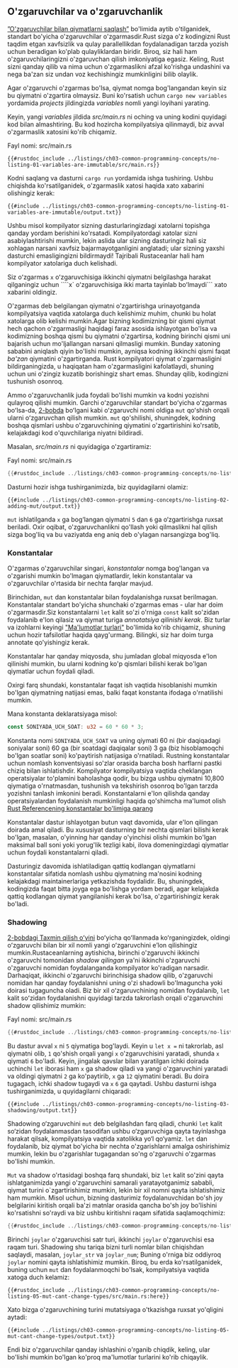 ## O'zgaruvchilar va o'zgaruvchanlik

[”O'zgaruvchilar bilan qiymatlarni saqlash”][storing-values-with-variables]<!-- ignore --> bo'limida aytib o'tilganidek, standart bo'yicha o'zgaruvchilar o'zgarmasdir.Rust sizga o'z kodingizni Rust taqdim etgan xavfsizlik va qulay parallellikdan foydalanadigan tarzda yozish uchun beradigan ko'plab qulayliklardan biridir. Biroq, siz hali ham o'zgaruvchilaringizni o'zgaruvchan qilish imkoniyatiga egasiz.
Keling, Rust sizni qanday qilib va nima uchun o'zgarmaslikni afzal ko'rishga undashini va nega ba'zan siz undan voz kechishingiz mumkinligini bilib olaylik.

Agar o'zgaruvchi o'zgarmas bo'lsa, qiymat nomga bog'langandan keyin siz bu qiymatni o'zgartira olmaysiz. Buni ko'rsatish uchun `cargo new variables` yordamida *projects* jildingizda *variables* nomli yangi loyihani yarating.

Keyin, yangi *variables* jildida *src/main.rs* ni oching va uning kodini quyidagi kod bilan almashtiring. Bu kod hozircha kompilyatsiya qilinmaydi, biz avval o'zgarmaslik xatosini ko'rib chiqamiz.

<span class="filename">Fayl nomi: src/main.rs</span>

```rust,ignore,does_not_compile
{{#rustdoc_include ../listings/ch03-common-programming-concepts/no-listing-01-variables-are-immutable/src/main.rs}}
```

Kodni saqlang va dasturni `cargo run` yordamida ishga tushiring. Ushbu chiqishda ko'rsatilganidek, o'zgarmaslik xatosi haqida xato xabarini olishingiz kerak:

```console
{{#include ../listings/ch03-common-programming-concepts/no-listing-01-variables-are-immutable/output.txt}}
```

Ushbu misol kompilyator sizning dasturlaringizdagi xatolarni topishga qanday yordam berishini ko'rsatadi.
Kompilyatordagi xatolar sizni asabiylashtirishi mumkin, lekin aslida ular sizning dasturingiz hali siz xohlagan narsani xavfsiz bajarmayotganligini anglatadi; ular sizning yaxshi dasturchi emasligingizni bildirmaydi! Tajribali Rustaceanlar hali ham kompilyator xatolariga duch kelishadi.

Siz oʻzgarmas `x` oʻzgaruvchisiga ikkinchi qiymatni belgilashga harakat qilganingiz uchun ````x` oʻzgaruvchisiga ikki marta tayinlab boʻlmaydi``` xato xabarini oldingiz.

O'zgarmas deb belgilangan qiymatni o'zgartirishga urinayotganda kompilyatsiya vaqtida xatolarga duch kelishimiz muhim, chunki bu holat xatolarga olib kelishi mumkin.Agar bizning kodimizning bir qismi qiymat hech qachon o'zgarmasligi haqidagi faraz asosida ishlayotgan bo'lsa va kodimizning boshqa qismi bu qiymatni o'zgartirsa, kodning birinchi qismi uni bajarish uchun mo'ljallangan narsani qilmasligi mumkin. Bunday xatoning sababini aniqlash qiyin bo'lishi mumkin, ayniqsa kodning ikkinchi qismi faqat *ba'zan* qiymatini o'zgartirganda. Rust kompilyatori qiymat o'zgarmasligini bildirganingizda, u haqiqatan ham o'zgarmasligini kafolatlaydi, shuning uchun uni o'zingiz kuzatib borishingiz shart emas. Shunday qilib, kodingizni tushunish osonroq.

Ammo o'zgaruvchanlik juda foydali bo'lishi mumkin va kodni yozishni qulayroq qilishi mumkin.
Garchi oʻzgaruvchilar standart boʻyicha oʻzgarmas boʻlsa-da, [2-bobda][storing-values-with-variables]<!-- ignore --> boʻlgani kabi oʻzgaruvchi nomi oldiga `mut` qoʻshish orqali ularni oʻzgaruvchan qilish mumkin. `mut` qo'shilishi, shuningdek, kodning boshqa qismlari ushbu o'zgaruvchining qiymatini o'zgartirishini ko'rsatib, kelajakdagi kod o'quvchilariga niyatni bildiradi.

Masalan, *src/main.rs* ni quyidagiga o'zgartiramiz:

<span class="filename">Fayl nomi: src/main.rs</span>

```rust
{{#rustdoc_include ../listings/ch03-common-programming-concepts/no-listing-02-adding-mut/src/main.rs}}
```

Dasturni hozir ishga tushirganimizda, biz quyidagilarni olamiz:

```console
{{#include ../listings/ch03-common-programming-concepts/no-listing-02-adding-mut/output.txt}}
```

`mut` ishlatilganda `x` ga bog‘langan qiymatni `5` dan `6` ga o‘zgartirishga ruxsat beriladi. Oxir oqibat, o'zgaruvchanlikni qo'llash yoki qilmaslikni hal qilish sizga bog'liq va bu vaziyatda eng aniq deb o'ylagan narsangizga bog'liq.

### Konstantalar

O'zgarmas o'zgaruvchilar singari, *konstantalar* nomga bog'langan va o'zgarishi mumkin bo'lmagan qiymatlardir, lekin konstantalar va o'zgaruvchilar o'rtasida bir nechta farqlar mavjud.

Birinchidan, `mut` dan konstantalar bilan foydalanishga ruxsat berilmagan. Konstantalar standart bo'yicha shunchaki o'zgarmas emas - ular har doim o'zgarmasdir.Siz konstantalarni `let` kalit so'zi o'rniga `const` kalit so'zidan foydalanib e'lon qilasiz va qiymat turiga *annotatsiya qilinishi kerak*. Biz turlar va izohlarni keyingi ["Ma'lumotlar turlari"][data-types]<!-- ignore --> bo'limida ko'rib chiqamiz, shuning uchun hozir tafsilotlar haqida qayg'urmang. Bilingki, siz har doim turga annotate qo'yishingiz kerak.

Konstantalar har qanday miqyosda, shu jumladan global miqyosda e'lon qilinishi mumkin, bu ularni kodning ko'p qismlari bilishi kerak bo'lgan qiymatlar uchun foydali qiladi.

Oxirgi farq shundaki, konstantalar faqat ish vaqtida hisoblanishi mumkin bo'lgan qiymatning natijasi emas, balki faqat konstanta ifodaga o'rnatilishi mumkin.

Mana konstanta deklaratsiyaga misol:

```rust
const SONIYADA_UCH_SOAT: u32 = 60 * 60 * 3;
```

Konstanta nomi `SONIYADA_UCH_SOAT` va uning qiymati 60 ni (bir daqiqadagi soniyalar soni) 60 ga (bir soatdagi daqiqalar soni) 3 ga (biz hisoblamoqchi bo'lgan soatlar soni) ko'paytirish natijasiga o'rnatiladi. Rustning konstantalar uchun nomlash konventsiyasi so'zlar orasida barcha bosh harflarni pastki chiziq bilan ishlatishdir. Kompilyator kompilyatsiya vaqtida cheklangan operatsiyalar to'plamini baholashga qodir, bu bizga ushbu qiymatni 10,800 qiymatiga o'rnatmasdan, tushunish va tekshirish osonroq bo'lgan tarzda yozishni tanlash imkonini beradi.
Konstantalarni e'lon qilishda qanday operatsiyalardan foydalanish mumkinligi haqida qo'shimcha ma'lumot olish
[Rust Referencening konstantalar bo'limiga qarang][const-eval]

Konstantalar dastur ishlayotgan butun vaqt davomida, ular e'lon qilingan doirada amal qiladi. Bu xususiyat dasturning bir nechta qismlari bilishi kerak bo'lgan, masalan, o'yinning har qanday o'yinchisi olishi mumkin bo'lgan maksimal ball soni yoki yorug'lik tezligi kabi, ilova domeningizdagi qiymatlar uchun foydali konstantalarni qiladi.

Dasturingiz davomida ishlatiladigan qattiq kodlangan qiymatlarni konstantalar sifatida nomlash ushbu qiymatning ma'nosini kodning kelajakdagi maintainerlariga yetkazishda foydalidir. Bu, shuningdek, kodingizda faqat bitta joyga ega bo'lishga yordam beradi, agar kelajakda qattiq kodlangan qiymat yangilanishi kerak bo'lsa, o'zgartirishingiz kerak bo'ladi.

### Shadowing

[2-bobdagi Taxmin qilish oʻyini][comparing-the-guess-to-the-secret-number]<!-- ignore --> boʻyicha qoʻllanmada koʻrganingizdek, oldingi oʻzgaruvchi bilan bir xil nomli yangi oʻzgaruvchini eʼlon qilishingiz mumkin.Rustaceanlarning aytishicha, birinchi o'zgaruvchi ikkinchi o'zgaruvchi tomonidan *shadow qilingan* ya'ni ikkinchi o'zgaruvchi o'zgaruvchi nomidan foydalanganda kompilyator ko'radigan narsadir.
Darhaqiqat, ikkinchi o'zgaruvchi birinchisiga shadow qilib, o'zgaruvchi nomidan har qanday foydalanishni uning o'zi shadowli bo'lmaguncha yoki doirasi tugaguncha oladi.
Biz bir xil oʻzgaruvchining nomidan foydalanib, `let` kalit soʻzidan foydalanishni quyidagi tarzda takrorlash orqali oʻzgaruvchini shadow qilishimiz mumkin:

<span class="filename">Fayl nomi: src/main.rs</span>

```rust
{{#rustdoc_include ../listings/ch03-common-programming-concepts/no-listing-03-shadowing/src/main.rs}}
```

Bu dastur avval `x` ni `5` qiymatiga bog'laydi. Keyin u `let x =` ni takrorlab, asl qiymatni olib, `1` qo'shish orqali yangi `x` o'zgaruvchisini yaratadi, shunda `x` qiymati `6` bo'ladi. Keyin, jingalak qavslar bilan yaratilgan ichki doirada uchinchi `let` iborasi ham `x` ga shadow qiladi va yangi o'zgaruvchini yaratadi va oldingi qiymatni `2` ga ko'paytirib, `x` ga `12` qiymatini beradi.
Bu doira tugagach, ichki shadow tugaydi va `x` `6` ga qaytadi.
Ushbu dasturni ishga tushirganimizda, u quyidagilarni chiqaradi:

```console
{{#include ../listings/ch03-common-programming-concepts/no-listing-03-shadowing/output.txt}}
```

Shadowing o‘zgaruvchini `mut` deb belgilashdan farq qiladi, chunki `let` kalit so‘zidan foydalanmasdan tasodifan ushbu o‘zgaruvchiga qayta tayinlashga harakat qilsak, kompilyatsiya vaqtida xatolikka yo‘l qo‘yamiz. `let` dan foydalanib, biz qiymat bo'yicha bir nechta o'zgarishlarni amalga oshirishimiz mumkin, lekin bu o'zgarishlar tugagandan so'ng o'zgaruvchi o'zgarmas bo'lishi mumkin.

`Mut` va shadow o'rtasidagi boshqa farq shundaki, biz `let` kalit so'zini qayta ishlatganimizda yangi o'zgaruvchini samarali yaratayotganimiz sababli, qiymat turini o`zgartirishimiz mumkin, lekin bir xil nomni qayta ishlatishimiz ham mumkin. Misol uchun, bizning dasturimiz foydalanuvchidan bo'sh joy belgilarini kiritish orqali ba'zi matnlar orasida qancha bo'sh joy bo'lishini ko'rsatishni so'raydi va biz ushbu kiritishni raqam sifatida saqlamoqchimiz:

```rust
{{#rustdoc_include ../listings/ch03-common-programming-concepts/no-listing-04-shadowing-can-change-types/src/main.rs:here}}
```

Birinchi `joylar` o'zgaruvchisi satr turi, ikkinchi `joylar` o'zgaruvchisi esa raqam turi. Shadowing shu tariqa bizni turli nomlar bilan chiqishdan saqlaydi, masalan, `joylar_str` va `joylar_num`; Buning o'rniga biz oddiyroq `joylar` nomini qayta ishlatishimiz mumkin. Biroq, bu erda ko'rsatilganidek, buning uchun `mut` dan foydalanmoqchi bo'lsak, kompilyatsiya vaqtida xatoga duch kelamiz:

```rust,ignore,does_not_compile
{{#rustdoc_include ../listings/ch03-common-programming-concepts/no-listing-05-mut-cant-change-types/src/main.rs:here}}
```

Xato bizga o'zgaruvchining turini mutatsiyaga o'tkazishga ruxsat yo'qligini aytadi:

```console
{{#include ../listings/ch03-common-programming-concepts/no-listing-05-mut-cant-change-types/output.txt}}
```

Endi biz o'zgaruvchilar qanday ishlashini o'rganib chiqdik, keling, ular bo'lishi mumkin bo'lgan ko'proq ma'lumotlar turlarini ko'rib chiqaylik.

[comparing-the-guess-to-the-secret-number]:
ch02-00-guessing-game-tutorial.html#comparing-the-guess-to-the-secret-number
[data-types]: ch03-02-data-types.html#data-types
[storing-values-with-variables]: ch02-00-guessing-game-tutorial.html#storing-values-with-variables
[const-eval]: ../reference/const_eval.html
